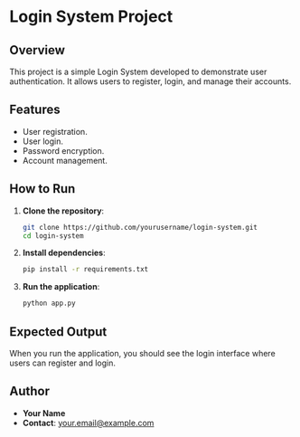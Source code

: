 # Login System Project

## Overview

This project is a simple Login System developed to demonstrate user authentication. It allows users to register, login, and manage their accounts.

## Features

- User registration.
- User login.
- Password encryption.
- Account management.

## How to Run

1. **Clone the repository**:
    ```sh
    git clone https://github.com/yourusername/login-system.git
    cd login-system
    ```

2. **Install dependencies**:
    ```sh
    pip install -r requirements.txt
    ```

3. **Run the application**:
    ```sh
    python app.py
    ```

## Expected Output

When you run the application, you should see the login interface where users can register and login.

## Author

- **Your Name**
- **Contact**: your.email@example.com